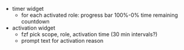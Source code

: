 - timer widget
    - for each activated role: progress bar 100%-0% time remaining countdown
- activation widget
    - fzf pick scope, role, activation time (30 min intervals?)
    - prompt text for activation reason
